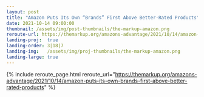 ```yaml
---
layout: post
title: "Amazon Puts Its Own “Brands” First Above Better-Rated Products"
date: 2021-10-14 09:00:00
thumbnail: /assets/img/post-thumbnails/the-markup-amazon.png
reroute-url: https://themarkup.org/amazons-advantage/2021/10/14/amazon-puts-its-own-brands-first-above-better-rated-products
landing-proj:  true
landing-order: 3|18|7
landing-img:   /assets/img/proj-thumbnails/the-markup-amazon.png
landing-large: true
---
```


{% include reroute_page.html reroute_url="https://themarkup.org/amazons-advantage/2021/10/14/amazon-puts-its-own-brands-first-above-better-rated-products" %}